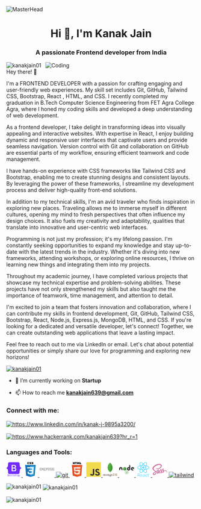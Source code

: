 ![MasterHead](https://camo.githubusercontent.com/77cc30f2a04e42f69f1e2dffc906fff9c3f7dd3efef03f1eff8352dc015d58fe/68747470733a2f2f7765626974657870657274732e636f6d2f696d616765732f62616e6e6572315f312e676966)
<h1 align="center">Hi 👋, I'm Kanak Jain</h1>
<h3 align="center">A passionate Frontend developer from India</h3>
<img align="right" 
alt="Coding" width="400" src="https://cdn.dribbble.com/users/4055494/screenshots/15215756/media/d2b66c4ca0192aa26d103448b3d1518b.gif">
<p align="left"> <img src="https://komarev.com/ghpvc/?username=kanakjain01&label=Profile%20views&color=0e75b6&style=flat" alt="kanakjain01" /> 
  <br>
Hey there! 👋

I'm a FRONTEND DEVELOPER with a passion for crafting engaging and user-friendly web experiences. My skill set includes Git, GitHub, Tailwind CSS, Bootstrap, React , HTML, and CSS. I recently completed my graduation in B.Tech Computer Science Engineering from FET Agra College Agra, where I honed my coding skills and developed a deep understanding of web development.

As a frontend developer, I take delight in transforming ideas into visually appealing and interactive websites. With expertise in React, I enjoy building dynamic and responsive user interfaces that captivate users and provide seamless navigation. Version control with Git and collaboration on GitHub are essential parts of my workflow, ensuring efficient teamwork and code management.

I have hands-on experience with CSS frameworks like Tailwind CSS and Bootstrap, enabling me to create stunning designs and consistent layouts. By leveraging the power of these frameworks, I streamline my development process and deliver high-quality front-end solutions.

In addition to my technical skills, I'm an avid traveler who finds inspiration in exploring new places. Traveling allows me to immerse myself in different cultures, opening my mind to fresh perspectives that often influence my design choices. It also fuels my creativity and adaptability, qualities that translate into innovative and user-centric web interfaces.

Programming is not just my profession; it's my lifelong passion. I'm constantly seeking opportunities to expand my knowledge and stay up-to-date with the latest trends in the industry. Whether it's diving into new frameworks, attending workshops, or exploring online resources, I thrive on learning new things and integrating them into my projects.

Throughout my academic journey, I have completed various projects that showcase my technical expertise and problem-solving abilities. These projects have not only strengthened my skills but also taught me the importance of teamwork, time management, and attention to detail.

I'm excited to join a team that fosters innovation and collaboration, where I can contribute my skills in frontend development, Git, GitHub, Tailwind CSS, Bootstrap, React, Node.js, Express.js, MongoDB, HTML, and CSS. If you're looking for a dedicated and versatile developer, let's connect! Together, we can create outstanding web applications that leave a lasting impact.

Feel free to reach out to me via LinkedIn or email. Let's chat about potential opportunities or simply share our love for programming and exploring new horizons! </p>

<p align="left"> <a href="https://github.com/ryo-ma/github-profile-trophy"><img src="https://github-profile-trophy.vercel.app/?username=kanakjain01" alt="kanakjain01" /></a> </p>

- 🔭 I’m currently working on **Startup**

- 📫 How to reach me **kanakjain639@gmail.com**

<h3 align="left">Connect with me:</h3>
<p align="left">
<a href="https://www.linkedin.com/in/kanak-j-9895a3200/" target="blank"><img align="center" src="https://raw.githubusercontent.com/rahuldkjain/github-profile-readme-generator/master/src/images/icons/Social/linked-in-alt.svg" alt="https://www.linkedin.com/in/kanak-j-9895a3200/" height="30" width="40" /></a>

<a href="https://www.hackerrank.com/kanakjain639?hr_r=1" target="blank"><img align="center" src="https://raw.githubusercontent.com/rahuldkjain/github-profile-readme-generator/master/src/images/icons/Social/hackerrank.svg" alt="https://www.hackerrank.com/kanakjain639?hr_r=1" height="30" width="40" /></a>
</p>

<h3 align="left">Languages and Tools:</h3>
<p align="left"> <a href="https://getbootstrap.com" target="_blank" rel="noreferrer"> <img src="https://raw.githubusercontent.com/devicons/devicon/master/icons/bootstrap/bootstrap-plain-wordmark.svg" alt="bootstrap" width="40" height="40"/> </a> <a href="https://www.w3schools.com/css/" target="_blank" rel="noreferrer"> <img src="https://raw.githubusercontent.com/devicons/devicon/master/icons/css3/css3-original-wordmark.svg" alt="css3" width="40" height="40"/> </a> <a href="https://expressjs.com" target="_blank" rel="noreferrer"> <img src="https://raw.githubusercontent.com/devicons/devicon/master/icons/express/express-original-wordmark.svg" alt="express" width="40" height="40"/> </a> <a href="https://git-scm.com/" target="_blank" rel="noreferrer"> <img src="https://www.vectorlogo.zone/logos/git-scm/git-scm-icon.svg" alt="git" width="40" height="40"/> </a> <a href="https://www.w3.org/html/" target="_blank" rel="noreferrer"> <img src="https://raw.githubusercontent.com/devicons/devicon/master/icons/html5/html5-original-wordmark.svg" alt="html5" width="40" height="40"/> </a> <a href="https://developer.mozilla.org/en-US/docs/Web/JavaScript" target="_blank" rel="noreferrer"> <img src="https://raw.githubusercontent.com/devicons/devicon/master/icons/javascript/javascript-original.svg" alt="javascript" width="40" height="40"/> </a> <a href="https://www.mongodb.com/" target="_blank" rel="noreferrer"> <img src="https://raw.githubusercontent.com/devicons/devicon/master/icons/mongodb/mongodb-original-wordmark.svg" alt="mongodb" width="40" height="40"/> </a> <a href="https://nodejs.org" target="_blank" rel="noreferrer"> <img src="https://raw.githubusercontent.com/devicons/devicon/master/icons/nodejs/nodejs-original-wordmark.svg" alt="nodejs" width="40" height="40"/> </a> <a href="https://reactjs.org/" target="_blank" rel="noreferrer"> <img src="https://raw.githubusercontent.com/devicons/devicon/master/icons/react/react-original-wordmark.svg" alt="react" width="40" height="40"/> </a> <a href="https://sass-lang.com" target="_blank" rel="noreferrer"> <img src="https://raw.githubusercontent.com/devicons/devicon/master/icons/sass/sass-original.svg" alt="sass" width="40" height="40"/> </a> <a href="https://tailwindcss.com/" target="_blank" rel="noreferrer"> <img src="https://www.vectorlogo.zone/logos/tailwindcss/tailwindcss-icon.svg" alt="tailwind" width="40" height="40"/> </a> </p>

<p><img align="left" src="https://github-readme-stats.vercel.app/api/top-langs?username=kanakjain01&show_icons=true&locale=en&layout=compact" alt="kanakjain01" /></p>

<p>&nbsp;<img align="center" src="https://github-readme-stats.vercel.app/api?username=kanakjain01&show_icons=true&locale=en" alt="kanakjain01" /></p>

<p><img align="center" src="https://github-readme-streak-stats.herokuapp.com/?user=kanakjain01&" alt="kanakjain01" /></p>
